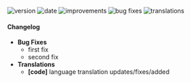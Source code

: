 ![version](https://img.shields.io/badge/version-v.X.X.X-lightgrey.svg?style=flat-square) ![date](https://img.shields.io/badge/date-dd--mmm--yyyy-lightgrey.svg?style=flat-square)
![improvements](https://img.shields.io/badge/improvements-x-green.svg?style=flat-square) ![bug fixes](https://img.shields.io/badge/bug%20fixes-x-red.svg?style=flat-square) ![translations](https://img.shields.io/badge/translations-x-blue.svg?style=flat-square)

#### Changelog
 - **Bug Fixes**
     - first fix
     - second fix
 - **Translations**
     - **[code]** language translation updates/fixes/added
